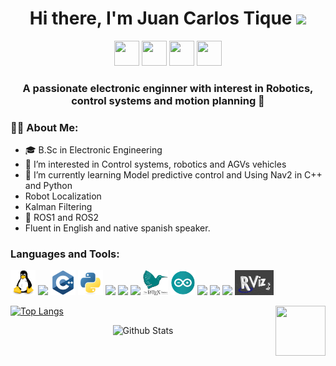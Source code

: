 <h1 align="center">Hi there, I'm Juan Carlos Tique <img src="https://media.giphy.com/media/hvRJCLFzcasrR4ia7z/giphy.gif" width="25px"></h1>

<p align="center">  
  <a href="https://www.linkedin.com/in/juan-carlos-tique-rangel-bb29a812a"><img height="40" width="40" alt="" src="https://cdn-icons-png.flaticon.com/128/3536/3536505.png" alt="LinkedIn Badge"/></a>
  <a href="http://juancarlostique.pythonanywhere.com/"><img height="40" width="40" alt="" src="https://cdn-icons-png.flaticon.com/512/300/300221.png" alt="web-page Badge"/></a>
  <a href="https://twitter.com/JuanCtique"><img height="40" width="40" alt="" src="https://user-images.githubusercontent.com/47435355/232180626-8641fc2e-fa37-46a5-8aab-db8b93e37f9c.png" alt="twitter Badge"/></a>  
  <a href="mailto:juancarlostiquerangel@gmail.com"><img height="40" width="40" alt="" src="https://cdn-icons-png.flaticon.com/512/5968/5968534.png" alt="Gmail"/></a>
</p>

<h3 align="center"> A passionate electronic enginner with interest in Robotics, control systems and motion planning 🚀 </h3>

### :man_technologist: About Me: 
<!--<img src="https://komarev.com/ghpvc/?username=JuanCarlos-TiqueRangel&color=lightgrey" alt="JCTR" /> -->

- 🎓 B.Sc in Electronic Engineering
- 👀 I’m interested in Control systems, robotics and AGVs vehicles
- 🌱 I’m currently learning Model predictive control and Using Nav2 in C++ and Python 
- Robot Localization
- Kalman Filtering
- 🦾 ROS1 and ROS2  
- Fluent in English and native spanish speaker.

### Languages and Tools:
<a><img height="40" src="https://raw.githubusercontent.com/devicons/devicon/master/icons/linux/linux-original.svg"></a>
<a><img height="40" src="https://upload.wikimedia.org/wikipedia/commons/4/4b/Bash_Logo_Colored.svg"></a>
<a><img height="40" src="https://raw.githubusercontent.com/github/explore/180320cffc25f4ed1bbdfd33d4db3a66eeeeb358/topics/cpp/cpp.png"></a>
<a><img height="40" src="https://raw.githubusercontent.com/devicons/devicon/master/icons/python/python-original.svg"></a>
<a><img height="40" src="https://upload.wikimedia.org/wikipedia/commons/2/21/Matlab_Logo.png"></a>
<a><img height="40" src="https://www.vectorlogo.zone/logos/git-scm/git-scm-icon.svg"></a>
<a><img height="40" src="https://cdn-icons-png.flaticon.com/128/1265/1265531.png"></a>
<a><img height="40" src="https://raw.githubusercontent.com/github/explore/180320cffc25f4ed1bbdfd33d4db3a66eeeeb358/topics/latex/latex.png"></a>
<a><img height="40" src="https://raw.githubusercontent.com/github/explore/180320cffc25f4ed1bbdfd33d4db3a66eeeeb358/topics/arduino/arduino.png"></a>
<a><img height="40" src="https://upload.wikimedia.org/wikipedia/commons/thumb/b/bb/Ros_logo.svg/723px-Ros_logo.svg.png"></a>
<a href="https://navigation.ros.org/index.html"><img height="40" src="https://avatars.githubusercontent.com/u/62168404?s=200&v=4"></a>
<a><img height="40" src="https://newscrewdriver.files.wordpress.com/2018/07/gazebo.png"></a>
<a><img height="40" src="https://raw.githubusercontent.com/ros-visualization/rviz/noetic-devel/images/splash.png"></a>

<img align="right" height="80" width="80" alt="" src = "https://media.giphy.com/media/26n7b7PjSOZJwVCmY/giphy.gif" />

[![Top Langs](https://github-readme-stats.vercel.app/api/top-langs/?username=JuanCarlos-TiqueRangel&layout=compact&theme=vision-friendly-dark)](https://github.com/anuraghazra/github-readme-stats)

<p align="center">
        <img src="https://raw.githubusercontent.com/mayhemantt/mayhemantt/Update/svg/Bottom.svg" alt="Github Stats" />
</p>


<!--<img align="right" src = "https://media.giphy.com/media/26n7b7PjSOZJwVCmY/giphy.gif" />

<!--![pc_gif](https://media.giphy.com/media/dxn6fRlTIShoeBr69N/giphy.gif)

<!--![pc_gif](https://media.giphy.com/media/26u4nJPf0JtQPdStq/giphy.gif)

<!---
JuanCarlos-TiqueRangel/JuanCarlos-TiqueRangel is a ✨ special ✨ repository because its `README.md` (this file) appears on your GitHub profile.
You can click the Preview link to take a look at your changes.
--->
